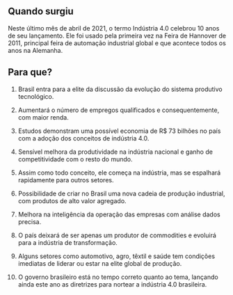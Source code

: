 ## Quando surgiu

Neste último mês de abril de 2021, o termo Indústria 4.0 celebrou 10 anos de seu lançamento. Ele foi usado pela primeira vez na Feira de Hannover de 2011, principal feira de automação industrial global e que acontece todos os anos na Alemanha.

## Para que?

1. Brasil entra para a elite da discussão da evolução do sistema produtivo tecnológico.

2. Aumentará o número de empregos qualificados e consequentemente, com maior renda.

3. Estudos demonstram uma possível economia de R$ 73 bilhões no país com a adoção dos conceitos de indústria 4.0.

4. Sensível melhora da produtividade na indústria nacional e ganho de competitividade com o resto do mundo.

5. Assim como todo conceito, ele começa na indústria, mas se espalhará rapidamente para outros setores.

6. Possibilidade de criar no Brasil uma nova cadeia de produção industrial, com produtos de alto valor agregado.

7. Melhora na inteligência da operação das empresas com análise dados precisa.

8. O país deixará de ser apenas um produtor de commodities e evoluirá para a indústria de transformação.

9. Alguns setores como automotivo, agro, têxtil e saúde tem condições imediatas de liderar ou estar na elite global de produção.

10. O governo brasileiro está no tempo correto quanto ao tema, lançando ainda este ano as diretrizes para nortear a indústria 4.0 brasileira.